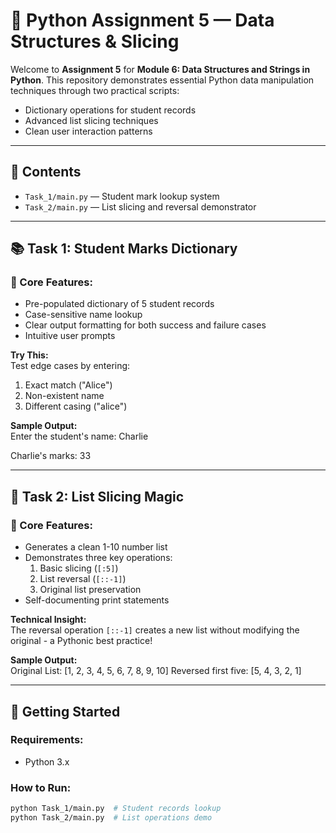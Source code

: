# 🐍 Python Assignment 5 — Data Structures & Slicing

Welcome to **Assignment 5** for **Module 6: Data Structures and Strings in Python**. This repository demonstrates essential Python data manipulation techniques through two practical scripts:

- Dictionary operations for student records  
- Advanced list slicing techniques  
- Clean user interaction patterns  

---

## 📂 Contents

- `Task_1/main.py` — Student mark lookup system  
- `Task_2/main.py` — List slicing and reversal demonstrator  

---

## 📚 Task 1: Student Marks Dictionary

### 🔧 Core Features:
- Pre-populated dictionary of 5 student records  
- Case-sensitive name lookup  
- Clear output formatting for both success and failure cases  
- Intuitive user prompts  

**Try This:**  
Test edge cases by entering:  
1. Exact match ("Alice")  
2. Non-existent name  
3. Different casing ("alice")  

**Sample Output:**  
Enter the student's name: Charlie

Charlie's marks: 33


---

## 🔢 Task 2: List Slicing Magic

### 🔧 Core Features:  
- Generates a clean 1-10 number list  
- Demonstrates three key operations:  
  1. Basic slicing (`[:5]`)  
  2. List reversal (`[::-1]`)  
  3. Original list preservation  
- Self-documenting print statements  

**Technical Insight:**  
The reversal operation `[::-1]` creates a new list without modifying the original - a Pythonic best practice!

**Sample Output:**  
Original List: [1, 2, 3, 4, 5, 6, 7, 8, 9, 10]
Reversed first five: [5, 4, 3, 2, 1]


---

## 🚀 Getting Started

### Requirements:  
- Python 3.x  

### How to Run:  
```bash
python Task_1/main.py  # Student records lookup
python Task_2/main.py  # List operations demo
